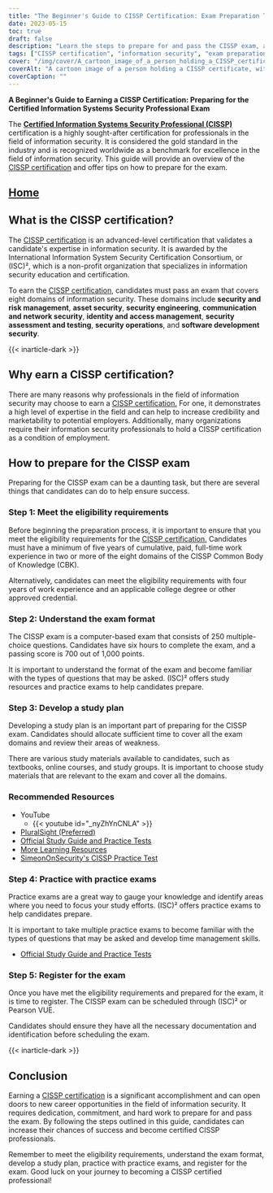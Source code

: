 ```yaml
---
title: "The Beginner's Guide to CISSP Certification: Exam Preparation Tips"
date: 2023-05-15
toc: true
draft: false
description: "Learn the steps to prepare for and pass the CISSP exam, a prestigious certification for information security professionals."
tags: ["CISSP certification", "information security", "exam preparation", "study plan", "practice exams", "cybersecurity", "professional development", "certification exam", "ISC2", "career opportunities", "security architecture", "network security", "access control", "risk management", "encryption", "security operations", "physical security", "business continuity", "disaster recovery", "compliance", "CISSP exam tips", "CISSP study materials", "CISSP eligibility", "CISSP exam format", "CISSP practice exams", "CISSP registration", "information security certification", "security professional certification", "security management", "security assessment", "software security"]
cover: "/img/cover/A_cartoon_image_of_a_person_holding_a_CISSP_certificate.png"
coverAlt: "A cartoon image of a person holding a CISSP certificate, with a thought bubble showing different information security topics like security architecture, access control, encryption, and network security."
coverCaption: ""
---
```


**A Beginner's Guide to Earning a CISSP Certification: Preparing for the Certified Information Systems Security Professional Exam**

The [**Certified Information Systems Security Professional (CISSP)**](https://www.isc2.org/Certifications/CISSP) certification is a highly sought-after certification for professionals in the field of information security. It is considered the gold standard in the industry and is recognized worldwide as a benchmark for excellence in the field of information security. This guide will provide an overview of the [CISSP certification](https://www.isc2.org/Certifications/CISSP) and offer tips on how to prepare for the exam.

## [Home](/cyber-security-career-playbook-start/)

## What is the CISSP certification?

The [CISSP certification](https://www.isc2.org/Certifications/CISSP) is an advanced-level certification that validates a candidate's expertise in information security. It is awarded by the International Information System Security Certification Consortium, or (ISC)², which is a non-profit organization that specializes in information security education and certification.

To earn the [CISSP certification](https://www.isc2.org/Certifications/CISSP), candidates must pass an exam that covers eight domains of information security. These domains include **security and risk management**, **asset security**, **security engineering**, **communication and network security**, **identity and access management**, **security assessment and testing**, **security operations**, and **software development security**.


{{< inarticle-dark >}}
## Why earn a CISSP certification?

There are many reasons why professionals in the field of information security may choose to earn a [CISSP certification.](https://www.isc2.org/Certifications/CISSP) For one, it demonstrates a high level of expertise in the field and can help to increase credibility and marketability to potential employers. Additionally, many organizations require their information security professionals to hold a CISSP certification as a condition of employment.

## How to prepare for the CISSP exam

Preparing for the CISSP exam can be a daunting task, but there are several things that candidates can do to help ensure success.

### Step 1: Meet the eligibility requirements

Before beginning the preparation process, it is important to ensure that you meet the eligibility requirements for the [CISSP certification.](https://www.isc2.org/Certifications/CISSP) Candidates must have a minimum of five years of cumulative, paid, full-time work experience in two or more of the eight domains of the CISSP Common Body of Knowledge (CBK).

Alternatively, candidates can meet the eligibility requirements with four years of work experience and an applicable college degree or other approved credential.

### Step 2: Understand the exam format

The CISSP exam is a computer-based exam that consists of 250 multiple-choice questions. Candidates have six hours to complete the exam, and a passing score is 700 out of 1,000 points.

It is important to understand the format of the exam and become familiar with the types of questions that may be asked. (ISC)² offers study resources and practice exams to help candidates prepare.

### Step 3: Develop a study plan

Developing a study plan is an important part of preparing for the CISSP exam. Candidates should allocate sufficient time to cover all the exam domains and review their areas of weakness.

There are various study materials available to candidates, such as textbooks, online courses, and study groups. It is important to choose study materials that are relevant to the exam and cover all the domains.

### Recommended Resources
- YouTube
  - {{< youtube id="_nyZhYnCNLA" >}}
- [PluralSight (Preferred)](https://www.pluralsight.com/)
- [Official Study Guide and Practice Tests](https://amzn.to/3LAu3Ly)
- [More Learning Resources](https://simeononsecurity.ch/recommendations/learning_resources)
- [SimeonOnSecurity's CISSP Practice Test](https://simeononsecurity.ch/cissp-practice-test)

### Step 4: Practice with practice exams

Practice exams are a great way to gauge your knowledge and identify areas where you need to focus your study efforts. (ISC)² offers practice exams to help candidates prepare.

It is important to take multiple practice exams to become familiar with the types of questions that may be asked and develop time management skills.

- [Official Study Guide and Practice Tests](https://amzn.to/3LAu3Ly)

### Step 5: Register for the exam

Once you have met the eligibility requirements and prepared for the exam, it is time to register. The CISSP exam can be scheduled through (ISC)² or Pearson VUE.

Candidates should ensure they have all the necessary documentation and identification before scheduling the exam.

{{< inarticle-dark >}}
## Conclusion

Earning a [CISSP certification](https://www.isc2.org/Certifications/CISSP) is a significant accomplishment and can open doors to new career opportunities in the field of information security. It requires dedication, commitment, and hard work to prepare for and pass the exam. By following the steps outlined in this guide, candidates can increase their chances of success and become certified CISSP professionals.

Remember to meet the eligibility requirements, understand the exam format, develop a study plan, practice with practice exams, and register for the exam. Good luck on your journey to becoming a CISSP certified professional!

